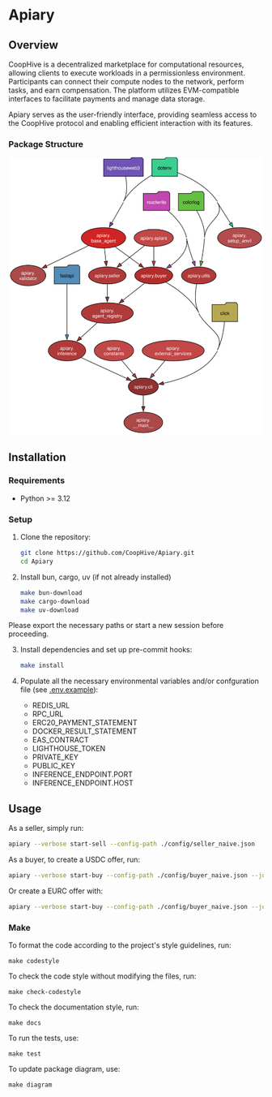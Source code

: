 # Apiary

## Overview

CoopHive is a decentralized marketplace for computational resources, allowing clients to execute workloads in a permissionless environment. Participants can connect their compute nodes to the network, perform tasks, and earn compensation. The platform utilizes EVM-compatible interfaces to facilitate payments and manage data storage.

Apiary serves as the user-friendly interface, providing seamless access to the CoopHive protocol and enabling efficient interaction with its features.

### Package Structure

<p align="center">
  <img src="./docs/img/apiary.svg" />
</p>

## Installation

### Requirements

- Python >= 3.12

### Setup

1. Clone the repository:

   ```bash
   git clone https://github.com/CoopHive/Apiary.git
   cd Apiary
2. Install bun, cargo, uv (if not already installed)

    ```bash
    make bun-download
    make cargo-download
    make uv-download
Please export the necessary paths or start a new session before proceeding.

3. Install dependencies and set up pre-commit hooks:

    ```bash
    make install
5. Populate all the necessary environmental variables and/or confguration file (see [.env.example](https://github.com/CoopHive/Apiary/blob/main/.env.example)):
    - REDIS_URL
    - RPC_URL
    - ERC20_PAYMENT_STATEMENT
    - DOCKER_RESULT_STATEMENT
    - EAS_CONTRACT
    - LIGHTHOUSE_TOKEN
    - PRIVATE_KEY
    - PUBLIC_KEY
    - INFERENCE_ENDPOINT.PORT
    - INFERENCE_ENDPOINT.HOST

## Usage

As a seller, simply run:

```bash
apiary --verbose start-sell --config-path ./config/seller_naive.json
```

As a buyer, to create a USDC offer, run:

```bash
apiary --verbose start-buy --config-path ./config/buyer_naive.json --job-path ./jobs/cowsay.Dockerfile --price '["0x036CbD53842c5426634e7929541eC2318f3dCF7e", 1000]'
```
Or create a EURC offer with:

```bash
apiary --verbose start-buy --config-path ./config/buyer_naive.json --job-path ./jobs/cowsay.Dockerfile --price '["0x808456652fdb597867f38412077A9182bf77359F", 1000]'
```
### Make

To format the code according to the project's style guidelines, run:

    make codestyle
To check the code style without modifying the files, run:

    make check-codestyle
To check the documentation style, run:

    make docs

To run the tests, use:

    make test

To update package diagram, use:

    make diagram
